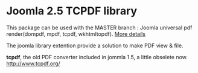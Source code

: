 Joomla 2.5 TCPDF library
========================

This package can be used with the MASTER branch :
Joomla universal pdf render(dompdf, mpdf, tcpdf, wkhtmltopdf).
[More details](http://studio42.github.io/joomla-pdf-document-view/index.html)

The joomla library extention provide a solution to make PDF view & file.

<strong>tcpdf</strong>, the old  PDF converter included in jommla 1.5, a little obselete now.
http://www.tcpdf.org/
